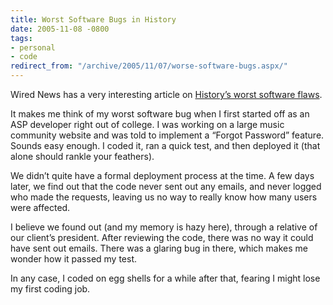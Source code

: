 ```yaml
---
title: Worst Software Bugs in History
date: 2005-11-08 -0800
tags:
- personal
- code
redirect_from: "/archive/2005/11/07/worse-software-bugs.aspx/"
---
```


Wired News has a very interesting article on [History’s worst software
flaws](http://wired.com/news/technology/bugs/0,2924,69355-2,00.html?tw=wn_story_page_next1).

It makes me think of my worst software bug when I first started off as
an ASP developer right out of college. I was working on a large music
community website and was told to implement a “Forgot Password” feature.
Sounds easy enough. I coded it, ran a quick test, and then deployed it
(that alone should rankle your feathers).

We didn’t quite have a formal deployment process at the time. A few days
later, we find out that the code never sent out any emails, and never
logged who made the requests, leaving us no way to really know how many
users were affected.

I believe we found out (and my memory is hazy here), through a relative
of our client’s president. After reviewing the code, there was no way it
could have sent out emails. There was a glaring bug in there, which
makes me wonder how it passed my test.

In any case, I coded on egg shells for a while after that, fearing I
might lose my first coding job.

